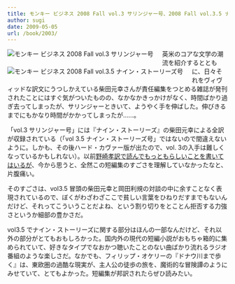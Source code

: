 ```yaml
---
title: モンキー ビジネス 2008 Fall vol.3 サリンジャー号、2008 Fall vol.3.5 ナイン・ストーリーズ号
author: sugi
date: 2009-05-05
url: /book/2003/
---
```

<a href="http://www.amazon.co.jp/exec/obidos/ASIN/4863320906/chezsugi-22/ref=nosim/" name="amazletlink" target="_blank"><img src="http://i0.wp.com/ecx.images-amazon.com/images/I/5136fduvU%2BL._SL160_.jpg?w=660" alt="モンキー ビジネス 2008 Fall vol.3 サリンジャー号" class="alignleft" style="float: left; margin: 0 20px 20px 0;" data-recalc-dims="1" /></a><a href="http://www.amazon.co.jp/exec/obidos/ASIN/4863321023/chezsugi-22/ref=nosim/" name="amazletlink" target="_blank"><img src="http://i2.wp.com/ecx.images-amazon.com/images/I/51GmH3Ic7nL._SL160_.jpg?w=660" alt="モンキー ビジネス 2008 Fall vol.3.5 ナイン・ストーリーズ号" class="alignleft" style="float: left; margin: 0 20px 20px 0;" data-recalc-dims="1" /></a>

英米のコアな文学の潮流を紹介するとともに、日々それをヴィヴィッドな訳文にうつしかえている柴田元幸さんが責任編集をつとめる雑誌が発刊されたことにはすぐ気がついたものの、なかなかきっかけがなく、時間ばかり過ぎ去ってしまったが、サリンジャーときいて、ようやく手を伸ばした。伸びきるまでにもかなり時間がかかってしまったが......。

「vol.3 サリンジャー号」には『ナイン・ストーリーズ』の柴田元幸による全訳が収録されている（「vol 3.5 ナイン・ストーリーズ号」ではないので間違えないように。しかも、その後ハード・カヴァー版が出たので、vol. 3の入手は難しくなっているかもしれない）。以前[野崎孝訳で読んでもっともらしいことを書いてはいるが][1]、今から思うと、全然この短編集のすごさを理解していなかったなと、片腹痛い。

そのすごさは、vol3.5 冒頭の柴田元幸と岡田利規の対談の中に余すことなく表現されているので、ぼくがわざわざここで貧しい言葉をひねりだすまでもないんだけど、それってこういうことだよね、という割り切りをとことん拒否する力強さというか細部の豊かさだ。

vol3.5 でナイン・ストーリーズに関する部分はほんの一部なんだけど、それ以外の部分がとてもおもしろかった。国内外の現代の短編小説がおもちゃ箱的に集められていて、好きなタイプでなおかつ聴いたことのない曲ばかり流れるラジオ番組のような楽しさだ。なかでも、フィリップ・オケリーの『ドナウ川まで歩く』は、東欧圏の過酷な現実が、主人公の徒歩の旅を、魔術的な冒険譚のようにみせていて、とてもよかった。短編集が邦訳されたらぜひ読みたい。


 [1]: /book/20030623.html
